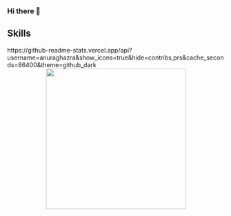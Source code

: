 ### Hi there 👋

## Skills

<div align=left>
https://github-readme-stats.vercel.app/api?username=anuraghazra&show_icons=true&hide=contribs,prs&cache_seconds=86400&theme=github_dark
</div>

<div align=center>
      <img width=325 align="center" src="https://github-readme-stats.vercel.app/api/top-langs/?username=Cengizhnx&langs_count=20&theme=github_dark&layout=compact&custom_title=Most used languages on GitHub" />
</div>

<!--
**Cengizhnx/Cengizhnx** is a ✨ _special_ ✨ repository because its `README.md` (this file) appears on your GitHub profile.

Here are some ideas to get you started:

- 🔭 I’m currently working on ...
- 🌱 I’m currently learning ...
- 👯 I’m looking to collaborate on ...
- 🤔 I’m looking for help with ...
- 💬 Ask me about ...
- 📫 How to reach me: ...
- 😄 Pronouns: ...
- ⚡ Fun fact: ...
-->
